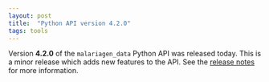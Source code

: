 ```yaml
---
layout: post
title:  "Python API version 4.2.0"
tags: tools
---
```


Version <strong>4.2.0</strong> of the `malariagen_data` Python API was
released today. This is a minor release which adds new features to the
API. See the [release
notes](https://github.com/malariagen/malariagen-data-python/releases/tag/v4.2.0)
for more information.
